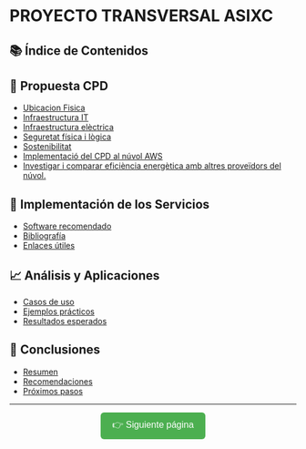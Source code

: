 # PROYECTO TRANSVERSAL ASIXC

## 📚 Índice de Contenidos

## 🧠 Propuesta CPD
- [Ubicacion Fisica](./MarkDown/ubicacionFisica.md)
- [Infraestructura IT](#terminología-clave)
- [Infraestructura elèctrica](#contexto-histórico)
- [Seguretat física i lògica](./MarkDown/seguridadlogicayfisica.md)
- [Sostenibilitat](#contexto-histórico)
- [Implementació del CPD al núvol AWS](#)
- [Investigar i comparar eficiència energètica amb altres proveïdors del núvol.](#)

## 🔧 Implementación de los Servicios 
- [Software recomendado](#software-recomendado)
- [Bibliografía](#bibliografía)
- [Enlaces útiles](#enlaces-útiles)

## 📈 Análisis y Aplicaciones
- [Casos de uso](#casos-de-uso)
- [Ejemplos prácticos](#ejemplos-prácticos)
- [Resultados esperados](#resultados-esperados)

## 📝 Conclusiones
- [Resumen](#resumen)
- [Recomendaciones](#recomendaciones)
- [Próximos pasos](#próximos-pasos)

---

<p align="center">
  <a href="./MarkDown/ubicacionFisica.md" style="text-decoration: none;">
    <button style="padding: 10px 20px; font-size: 16px; border-radius: 6px; background-color: #4CAF50; color: white; border: none;">
      👉 Siguiente página
    </button>
  </a>
</p>
